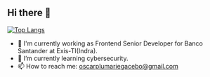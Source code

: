 ## Hi there 👋

[![Top Langs](https://github-readme-stats.vercel.app/api/top-langs/?username=anuraghazra)](https://github.com/oscarplumariega/github-readme-stats)
<!--
**oscarplumariega/oscarplumariega** is a ✨ _special_ ✨ repository because its `README.md` (this file) appears on your GitHub profile.

Here are some ideas to get you started:
-->
- 🔭 I'm currently working as Frontend Senior Developer for Banco Santander at Exis-TI(Indra).
- 🌱 I’m currently learning cybersecurity. 
- 📫 How to reach me: oscarplumariegacebo@gmail.com
  
